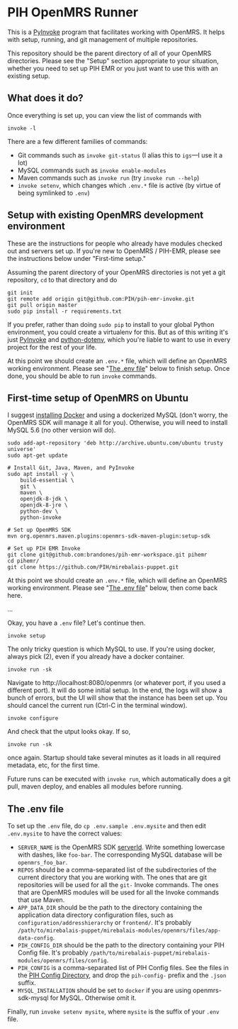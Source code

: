 # PIH OpenMRS Runner

This is a [PyInvoke](https://www.pyinvoke.org/) program that facilitates working
with OpenMRS. It helps with setup, running, and git management of multiple
repositories.

This repository should be the parent directory of all of your OpenMRS
directories. Please see the "Setup" section appropriate to your situation, whether
you need to set up PIH EMR or you just want to use this with an existing
setup.

## What does it do?

Once everything is set up, you can view the list of commands with

```
invoke -l
```

There are a few different families of commands:

- Git commands such as `invoke git-status` (I alias this to `igs`—I use it a lot)
- MySQL commands such as `invoke enable-modules`
- Maven commands such as `invoke run` (try `invoke run --help`) 
- `invoke setenv`, which changes which `.env.*` file is active (by virtue of being symlinked to `.env`)


## Setup with existing OpenMRS development environment

These are the instructions for people who already have modules checked out and
servers set up. If you're new to OpenMRS / PIH-EMR, please see the instructions
below under "First-time setup."

Assuming the parent directory of your OpenMRS directories is not yet a git
repository, `cd` to that directory and do

```
git init
git remote add origin git@github.com:PIH/pih-emr-invoke.git
git pull origin master
sudo pip install -r requirements.txt
```

If you prefer, rather than doing `sudo pip` to install to your global Python
environment, you could create a virtualenv for this. But as of this writing
it's just [PyInvoke](https://www.pyinvoke.org/index.html) and
[python-dotenv](https://github.com/theskumar/python-dotenv), which you're liable
to want to use in every project for the rest of your life.

At this point we should create an `.env.*` file, which will define an OpenMRS
working environment. Please see "[The .env file](#the-env-file)" below to finish
setup. Once done, you should be able to run `invoke` commands.

## First-time setup of OpenMRS on Ubuntu

I suggest [installing Docker](https://docs.docker.com/install/linux/docker-ce/ubuntu/)
and using a dockerized MySQL (don't worry, the OpenMRS SDK will manage it all
for you). Otherwise, you will need to install MySQL 5.6 (no other version will do).

```
sudo add-apt-repository 'deb http://archive.ubuntu.com/ubuntu trusty universe'
sudo apt-get update

# Install Git, Java, Maven, and PyInvoke
sudo apt install -y \
    build-essential \
    git \
    maven \
    openjdk-8-jdk \
    openjdk-8-jre \
    python-dev \
    python-invoke

# Set up OpenMRS SDK
mvn org.openmrs.maven.plugins:openmrs-sdk-maven-plugin:setup-sdk

# Set up PIH EMR Invoke
git clone git@github.com:brandones/pih-emr-workspace.git pihemr
cd pihemr/
git clone https://github.com/PIH/mirebalais-puppet.git
```

At this point we should create an `.env.*` file, which will define an OpenMRS
working environment. Please see "[The .env file](#the-env-file)" below,
then come back here.

...

Okay, you have a `.env` file? Let's continue then.

```
invoke setup
```

The only tricky question is which MySQL to use. If you're using docker, always
pick (2), even if you already have a docker container.

```
invoke run -sk
```

Navigate to http://localhost:8080/openmrs (or whatever port, if you 
used a different port). It will do some initial setup. In the end, 
the logs will show a bunch of errors, but the UI will show that the 
instance has been set up.  You should cancel the current run (Ctrl-C 
in the terminal window).

```
invoke configure
```
And check that the utput looks okay. If so,
```
invoke run -sk
```
once again. Startup should take several minutes as it loads in all 
required metadata, etc, for the first time.

Future runs can be executed with `invoke run`, which automatically
does a git pull, maven deploy, and enables all modules before running.

## The .env file

To set up the `.env` file, do `cp .env.sample .env.mysite` and then edit
`.env.mysite` to have the correct values:

- `SERVER_NAME` is the OpenMRS SDK [serverId](https://wiki.openmrs.org/display/docs/OpenMRS+SDK+Step+By+Step+Tutorials). Write something lowercase with dashes, like `foo-bar`. The corresponding MySQL database will be `openmrs_foo_bar`.
- `REPOS` should be a comma-separated list of the subdirectories of the current directory that you are working with. The ones that are git repositories will be used for all the `git-` Invoke commands. The ones that are OpenMRS modules will be used for all the Invoke commands that use Maven.
- `APP_DATA_DIR` should be the path to the directory containing the application data directory configuration files, such as `configuration/addresshierarchy` or `frontend/`. It's probably `/path/to/mirebalais-puppet/mirebalais-modules/openmrs/files/app-data-config`.
- `PIH_CONFIG_DIR` should be the path to the directory containing your PIH Config file. It's probably `/path/to/mirebalais-puppet/mirebalais-modules/openmrs/files/config`.
- `PIH_CONFIG` is a comma-separated list of PIH Config files. See the files in the [PIH Config Directory](https://github.com/PIH/mirebalais-puppet/tree/master/mirebalais-modules/openmrs/files/config), and drop the `pih-config-` prefix and the `.json` suffix.
- `MYSQL_INSTALLATION` should be set to `docker` if you are using openmrs-sdk-mysql for MySQL. Otherwise omit it.

Finally, run `invoke setenv mysite`, where `mysite` is the suffix of your `.env` file.

